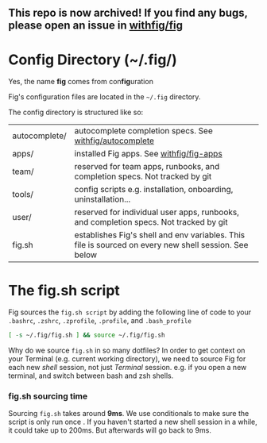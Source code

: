 This repo is now archived! If you find any bugs, please open an issue in [withfig/fig](https://github.com/withfig/fig/issue/new)
---

# Config Directory (~/.fig/)
Yes, the name **fig** comes from con**fig**uration



Fig's configuration files are located in the  `~/.fig` directory.



The config directory is structured like so:


<table>
<tr>
    <td>autocomplete/</td>
    <td>autocomplete completion specs. See <a href="https://github.com/withfig/autocomplete"> withfig/autocomplete</a></td>
</tr>
<tr>
    <td>apps/</td>
    <td>installed Fig apps. See <a href="https://github.com/withfig/fig-apps"> withfig/fig-apps</a> </td>
</tr>
<tr>
    <td>team/</td>
    <td>reserved for team apps, runbooks, and completion specs. Not tracked by git</td>
</tr>
<tr>
    <td>tools/</td>
    <td>config scripts e.g. installation, onboarding, uninstallation...</td>
</tr>
<tr>
    <td>user/</td>
    <td>reserved for individual user apps, runbooks, and completion specs. Not tracked by git</td>
</tr>
<tr>
    <td>fig.sh</td>
    <td>establishes Fig's shell and env variables. This file is sourced on every new shell session. See below</td>
</tr>
</table>



# The fig.sh script

Fig sources the `fig.sh script` by adding the following line of code to your `.bashrc`, `.zshrc`, `.zprofile`, `.profile`, and `.bash_profile`

```bash
[ -s ~/.fig/fig.sh ] && source ~/.fig/fig.sh
```



Why do we source `fig.sh` in so many dotfiles? In order to get context on your Terminal (e.g. current working directory), we need to source Fig for each new *shell* session, not just *Terminal* session. e.g. if you open a new terminal, and switch between bash and zsh shells.


### fig.sh sourcing time

Sourcing `fig.sh`  takes around **9ms**. We use conditionals to make sure the script is only run once . If you haven't started a new shell session in a while, it could take up to 200ms. But afterwards will go back to 9ms.

